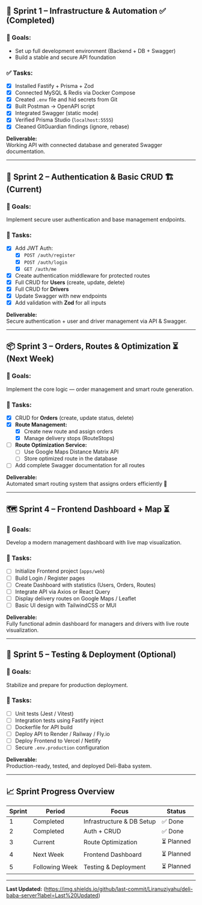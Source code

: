 ## 🚀 Sprint 1 – Infrastructure & Automation ✅ (Completed)
### 🎯 Goals:
- Set up full development environment (Backend + DB + Swagger)
- Build a stable and secure API foundation

### ✅ Tasks:
- [x] Installed Fastify + Prisma + Zod  
- [x] Connected MySQL & Redis via Docker Compose  
- [x] Created `.env` file and hid secrets from Git  
- [x] Built Postman → OpenAPI script  
- [x] Integrated Swagger (static mode)  
- [x] Verified Prisma Studio (`localhost:5555`)  
- [x] Cleaned GitGuardian findings (ignore, rebase)  

**Deliverable:**  
Working API with connected database and generated Swagger documentation.

---

## 🔐 Sprint 2 – Authentication & Basic CRUD 🏗 (Current)
### 🎯 Goals:
Implement secure user authentication and base management endpoints.

### 🧩 Tasks:
- [x] Add JWT Auth:
  - [x] `POST /auth/register`
  - [x] `POST /auth/login`
  - [x] `GET /auth/me`
- [x] Create authentication middleware for protected routes
- [x] Full CRUD for **Users** (create, update, delete)
- [x] Full CRUD for **Drivers**
- [x] Update Swagger with new endpoints
- [x] Add validation with **Zod** for all inputs

**Deliverable:**  
Secure authentication + user and driver management via API & Swagger.

---

## 📦 Sprint 3 – Orders, Routes & Optimization ⏳ (Next Week)
### 🎯 Goals:
Implement the core logic — order management and smart route generation.

### 🧩 Tasks:
- [x] CRUD for **Orders** (create, update status, delete)
- [x] **Route Management:**
  - [x] Create new route and assign orders
  - [x] Manage delivery stops (RouteStops)
- [ ] **Route Optimization Service:**
  - [ ] Use Google Maps Distance Matrix API
  - [ ] Store optimized route in the database
- [ ] Add complete Swagger documentation for all routes

**Deliverable:**  
Automated smart routing system that assigns orders efficiently 🧠

---

## 🗺 Sprint 4 – Frontend Dashboard + Map ⏳
### 🎯 Goals:
Develop a modern management dashboard with live map visualization.

### 🧩 Tasks:
- [ ] Initialize Frontend project (`apps/web`)
- [ ] Build Login / Register pages
- [ ] Create Dashboard with statistics (Users, Orders, Routes)
- [ ] Integrate API via Axios or React Query
- [ ] Display delivery routes on Google Maps / Leaflet
- [ ] Basic UI design with TailwindCSS or MUI

**Deliverable:**  
Fully functional admin dashboard for managers and drivers with live route visualization.

---

## 🧾 Sprint 5 – Testing & Deployment (Optional)
### 🎯 Goals:
Stabilize and prepare for production deployment.

### 🧩 Tasks:
- [ ] Unit tests (Jest / Vitest)
- [ ] Integration tests using Fastify inject
- [ ] Dockerfile for API build
- [ ] Deploy API to Render / Railway / Fly.io
- [ ] Deploy Frontend to Vercel / Netlify
- [ ] Secure `.env.production` configuration

**Deliverable:**  
Production-ready, tested, and deployed Deli-Baba system.

---

## 📈 Sprint Progress Overview

| Sprint | Period | Focus | Status |
|---------|---------|--------|--------|
| 1 | Completed | Infrastructure & DB Setup | ✅ Done |
| 2 | Completed | Auth + CRUD | ✅ Done |
| 3 | Current | Route Optimization | ⏳ Planned |
| 4 | Next Week | Frontend Dashboard | ⏳ Planned |
| 5 | Following Week | Testing & Deployment | ⏳ Planned |

---

**Last Updated:** (https://img.shields.io/github/last-commit/Liranuziyahu/deli-baba-server?label=Last%20Updated)

